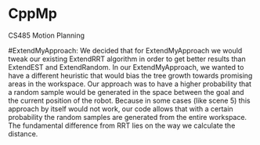 # CppMp
CS485 Motion Planning


#ExtendMyApproach:
We decided that for ExtendMyApproach we would tweak our existing ExtendRRT algorithm in order to get better results than ExtendEST and ExtendRandom. In our ExtendMyApproach, we wanted to have a different heuristic that would bias the tree growth towards promising areas in the workspace. Our approach was to have a higher probability that a random sample would be generated in the space between the goal and the current position of the robot. Because in some cases (like scene 5) this approach by itself would not work, our code allows that with a certain probability the random samples are generated from the entire workspace. The fundamental difference from RRT lies on the way we calculate the distance. 

